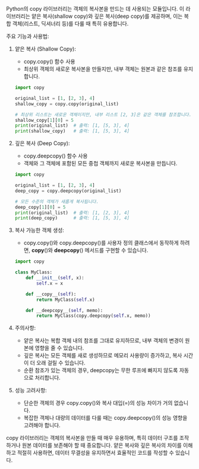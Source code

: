 Python의 copy 라이브러리는 객체의 복사본을 만드는 데 사용되는 모듈입니다. 이 라이브러리는 얕은 복사(shallow copy)와 깊은 복사(deep copy)를 제공하며, 이는 복합 객체(리스트, 딕셔너리 등)를 다룰 때 특히 유용합니다.

주요 기능과 사용법:

1. 얕은 복사 (Shallow Copy):
   - copy.copy() 함수 사용
   - 최상위 객체의 새로운 복사본을 만들지만, 내부 객체는 원본과 같은 참조를 유지합니다.

   ```python
   import copy

   original_list = [1, [2, 3], 4]
   shallow_copy = copy.copy(original_list)

   # 최상위 리스트는 새로운 객체이지만, 내부 리스트 [2, 3]은 같은 객체를 참조합니다.
   shallow_copy[1][0] = 5
   print(original_list)  # 출력: [1, [5, 3], 4]
   print(shallow_copy)   # 출력: [1, [5, 3], 4]
   ```

2. 깊은 복사 (Deep Copy):
   - copy.deepcopy() 함수 사용
   - 객체와 그 객체에 포함된 모든 중첩 객체까지 새로운 복사본을 만듭니다.

   ```python
   import copy

   original_list = [1, [2, 3], 4]
   deep_copy = copy.deepcopy(original_list)

   # 모든 수준의 객체가 새롭게 복사됩니다.
   deep_copy[1][0] = 5
   print(original_list)  # 출력: [1, [2, 3], 4]
   print(deep_copy)      # 출력: [1, [5, 3], 4]
   ```

3. 복사 가능한 객체 생성:
   - copy.copy()와 copy.deepcopy()를 사용자 정의 클래스에서 동작하게 하려면, __copy__()와 __deepcopy__() 메서드를 구현할 수 있습니다.

   ```python
   import copy

   class MyClass:
       def __init__(self, x):
           self.x = x

       def __copy__(self):
           return MyClass(self.x)

       def __deepcopy__(self, memo):
           return MyClass(copy.deepcopy(self.x, memo))
   ```

4. 주의사항:
   - 얕은 복사는 복합 객체 내의 참조를 그대로 유지하므로, 내부 객체의 변경이 원본에 영향을 줄 수 있습니다.
   - 깊은 복사는 모든 객체를 새로 생성하므로 메모리 사용량이 증가하고, 복사 시간이 더 오래 걸릴 수 있습니다.
   - 순환 참조가 있는 객체의 경우, deepcopy는 무한 루프에 빠지지 않도록 자동으로 처리합니다.

5. 성능 고려사항:
   - 단순한 객체의 경우 copy.copy()와 복사 대입(=)의 성능 차이가 거의 없습니다.
   - 복잡한 객체나 대량의 데이터를 다룰 때는 copy.deepcopy()의 성능 영향을 고려해야 합니다.

copy 라이브러리는 객체의 복사본을 만들 때 매우 유용하며, 특히 데이터 구조를 조작하거나 원본 데이터를 보존해야 할 때 중요합니다. 얕은 복사와 깊은 복사의 차이를 이해하고 적절히 사용하면, 데이터 무결성을 유지하면서 효율적인 코드를 작성할 수 있습니다.